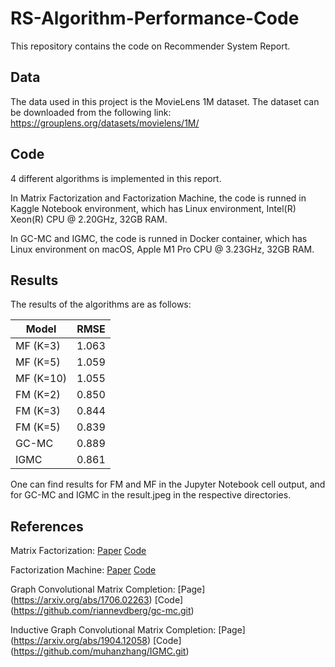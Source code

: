 # RS-Algorithm-Performance-Code

This repository contains the code on Recommender System Report.

## Data

The data used in this project is the MovieLens 1M dataset. 
The dataset can be downloaded from the following link: https://grouplens.org/datasets/movielens/1M/

## Code

4 different algorithms is implemented in this report.

In Matrix Factorization and Factorization Machine, the code is runned in Kaggle Notebook environment,
which has Linux environment, Intel(R) Xeon(R) CPU @ 2.20GHz, 32GB RAM.

In GC-MC and IGMC, the code is runned in Docker container, 
which has Linux environment on macOS, Apple M1 Pro CPU @ 3.23GHz, 32GB RAM.

## Results

The results of the algorithms are as follows:

| Model     | RMSE  |
|-----------|-------|
| MF (K=3)  | 1.063 |
| MF (K=5)  | 1.059 |
| MF (K=10) | 1.055 |
| FM (K=2)  | 0.850 |
| FM (K=3)  | 0.844 |
| FM (K=5)  | 0.839 |
| GC-MC     | 0.889 |
| IGMC      | 0.861 |

One can find results for FM and MF in the Jupyter Notebook cell output, 
and for GC-MC and IGMC in the result.jpeg in the respective directories.

## References

Matrix Factorization: [Paper](https://ieeexplore.ieee.org/document/5197422) [Code](https://www.kaggle.com/code/phamdinhkhanh/matrix-factorization-movie-length-1m/notebook)

Factorization Machine: [Paper](https://ieeexplore.ieee.org/document/5694074) [Code](https://github.com/floraxhuang/Movie-Recommendation-System.git)

Graph Convolutional Matrix Completion: [Page] (https://arxiv.org/abs/1706.02263) [Code] (https://github.com/riannevdberg/gc-mc.git)

Inductive Graph Convolutional Matrix Completion: [Page] (https://arxiv.org/abs/1904.12058) [Code] (https://github.com/muhanzhang/IGMC.git)